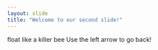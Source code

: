 ```yaml
---
layout: slide
title: "Welcome to our second slide!"
---
```

float like a killer bee
Use the left arrow to go back!
